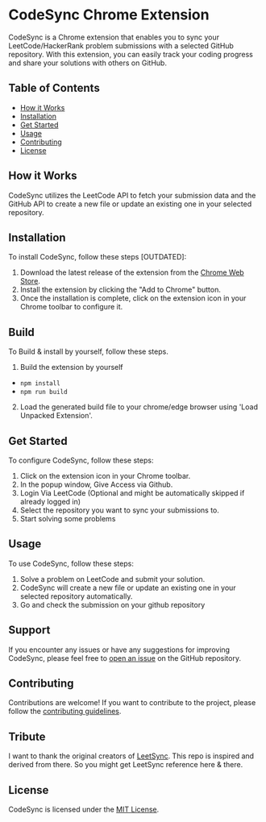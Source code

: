 # CodeSync Chrome Extension

CodeSync is a Chrome extension that enables you to sync your LeetCode/HackerRank problem submissions with a selected GitHub repository. With this extension, you can easily track your coding progress and share your solutions with others on GitHub.

## Table of Contents

- [How it Works](#how-it-works)
- [Installation](#installation)
- [Get Started](#get-started)
- [Usage](#usage)
- [Contributing](#contributing)
- [License](#license)

## How it Works

CodeSync utilizes the LeetCode API to fetch your submission data and the GitHub API to create a new file or update an existing one in your selected repository.

## Installation

To install CodeSync, follow these steps [OUTDATED]:

1. Download the latest release of the extension from the [Chrome Web Store](https://chrome.google.com/webstore/detail/CodeSync-leetcode-synchro/ppkbejeolfcbaomanmbpjdbkfcjfhjnd?hl=en&authuser=0).
2. Install the extension by clicking the "Add to Chrome" button.
3. Once the installation is complete, click on the extension icon in your Chrome toolbar to configure it.

## Build

To Build & install by yourself, follow these steps.

1. Build the extension by yourself
- `npm install`
- `npm run build`
2. Load the generated build file to your chrome/edge browser using 'Load Unpacked Extension'.

## Get Started

To configure CodeSync, follow these steps:

1. Click on the extension icon in your Chrome toolbar.
2. In the popup window, Give Access via Github.
3. Login Via LeetCode (Optional and might be automatically skipped if already logged in)
4. Select the repository you want to sync your submissions to.
5. Start solving some problems

## Usage

To use CodeSync, follow these steps:

1. Solve a problem on LeetCode and submit your solution.
2. CodeSync will create a new file or update an existing one in your selected repository automatically.
3. Go and check the submission on your github repository

## Support

If you encounter any issues or have any suggestions for improving CodeSync, please feel free to [open an issue](https://github.com/3ba2ii/leet-sync/issues) on the GitHub repository.

## Contributing

Contributions are welcome! If you want to contribute to the project, please follow the [contributing guidelines](CONTRIBUTING.md).

## Tribute

I want to thank the original creators of [LeetSync](https://github.com/LeetSync/LeetSync). This repo is inspired and derived from there. So you might get LeetSync reference here & there.

## License

CodeSync is licensed under the [MIT License](LICENSE).
